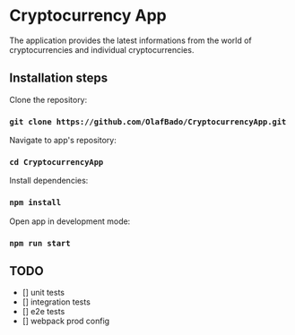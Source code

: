 # Cryptocurrency App

The application provides the latest informations from the world of cryptocurrencies and individual cryptocurrencies.

## Installation steps

Clone the repository:

### `git clone https://github.com/OlafBado/CryptocurrencyApp.git`

Navigate to app's repository:

### `cd CryptocurrencyApp`

Install dependencies:

### `npm install`

Open app in development mode:

### `npm run start`

## TODO

-   [] unit tests
-   [] integration tests
-   [] e2e tests
-   [] webpack prod config
